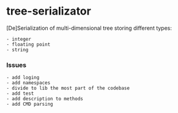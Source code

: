 # tree-serializator
[De]Serialization of multi-dimensional tree storing different types:

    - integer
    - floating point
    - string

### Issues
    - add loging
    - add namespaces
    - divide to lib the most part of the codebase
    - add test
    - add description to methods
    - add CMD parsing
